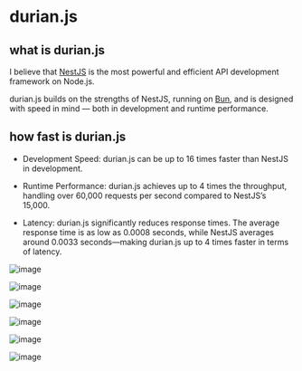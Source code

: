 # durian.js

## what is durian.js
I believe that [NestJS](https://github.com/nestjs/nest) is the most powerful and efficient API development framework on Node.js.

durian.js builds on the strengths of NestJS, running on [Bun](https://github.com/oven-sh/bun), and is designed with speed in mind — both in development and runtime performance.

## how fast is durian.js
- Development Speed: durian.js can be up to 16 times faster than NestJS in development.

- Runtime Performance: durian.js achieves up to 4 times the throughput, handling over 60,000 requests per second compared to NestJS’s 15,000.

- Latency: durian.js significantly reduces response times. The average response time is as low as 0.0008 seconds, while NestJS averages around 0.0033 seconds—making durian.js up to 4 times faster in terms of latency.

![image](https://github.com/user-attachments/assets/61b1b40a-7ab5-45bd-ae8c-a5e13fce85a2)

![image](https://github.com/user-attachments/assets/a5d0fb1a-f601-48e7-b390-5446796409c4)

![image](https://github.com/user-attachments/assets/92f5f98f-1055-424d-8df0-76cd13b1aa8c)

![image](https://github.com/user-attachments/assets/d267ceec-e531-41a6-be30-49d7e0318875)

![image](https://github.com/user-attachments/assets/56e3a836-0178-45c5-a900-df6f0664a21f)

![image](https://github.com/user-attachments/assets/0cc7b5a9-ec6e-407f-ac4a-5a674bb7ad11)
